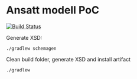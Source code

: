 # Ansatt modell PoC

[![Build Status](https://travis-ci.org/FINTprosjektet/ansatt-modell-poc.svg?branch=master)](https://travis-ci.org/FINTprosjektet/ansatt-modell-poc)

Generate XSD:
```
./gradlew schemagen
```

Clean build folder, generate XSD and install artifact
```
./gradlew
```
